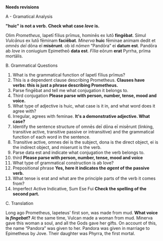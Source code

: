 **Needs revisions**

A - Gramatical Analysis

**"huic" is not a verb.**
**Check what case *Iove* is.**

Olim *Prometheus*, Iapetī fīlius prīmus, hominēs ex lutō **fingēbat**.
Simul *Vulcānus* ex lutō fēminam **faciēbat**.
*Minerva* **huic** fēminae animam dedit et *omnēs deī* dōna eī **misērunt**.
ob id *nōmen* “Pandōra” ei **datum est**.
Pandōra ab *Iove* in coniugium Epimetheō **data est**.
*Fīlia* eōrum **erat** Pyrrha, prīma mortālis.

B. Grammatical Questions
1.	What is the grammatical function of Iapetī fīlius prīmus?
  1.	This is a dependent clause describing Prometheus. **Clauses have verbs: this is just a phrase describing Prometheus.**
2.	Parse fingēbat and tell me what conjugation it belongs to.
  1.	Third conjugation **Please parse with person, number, tense, mood and voice.**
3.	What type of adjective is huic, what case is it in, and what word does it agree with?
  1.	Irregular, agrees with feminae. **It's a demonstrative adjective.  What case?**
4.	Identify the sentence structure of omnēs deī dōna eī misērunt (linking, transitive active, transitive passive or intransitive) and the grammatical function of each word in the sentence.
  1.	Transitive active, omnes dei is the subject, dona is the direct object, ei is the indirect object, and miserunt is the verb.
5.	Parse data est and indicate what conjugation the verb belongs to.
  1.	third **Please parse with person, number, tense, mood and voice**
6.	What type of grammatical construction is ab Iove?
  1.	Prepositional phrase **Yes, here it indicates the *agent* of the passive verb.**
7.	What tense is erat and what are the principle parts of the verb it comes from?
   1.	Imperfect Active Indicative, Sum Ese Fui **Check the spelling of the second part.**

C. Translation

Long ago Prometheus, Iapeteus' first son, was made from mud. **What voice is *fingebat*?**
At the same time, Vulcan made a woman from mud.
Minerva gave this woman a soul, and all the Gods gave her gifts.
On account of this, the name “Pandora” was given to her.
Pandora was given in marriage to Epimetheus by Jove.
Their daughter was Phyrra, the first mortal.
